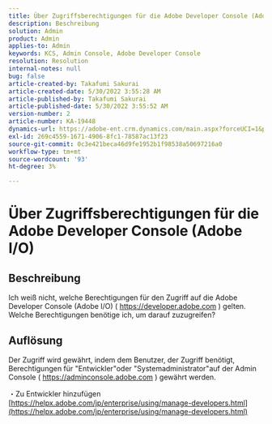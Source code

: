 ```yaml
---
title: Über Zugriffsberechtigungen für die Adobe Developer Console (Adobe I/O)
description: Beschreibung
solution: Admin
product: Admin
applies-to: Admin
keywords: KCS, Admin Console, Adobe Developer Console
resolution: Resolution
internal-notes: null
bug: false
article-created-by: Takafumi Sakurai
article-created-date: 5/30/2022 3:55:28 AM
article-published-by: Takafumi Sakurai
article-published-date: 5/30/2022 3:55:52 AM
version-number: 2
article-number: KA-19448
dynamics-url: https://adobe-ent.crm.dynamics.com/main.aspx?forceUCI=1&pagetype=entityrecord&etn=knowledgearticle&id=77708953-ccdf-ec11-bb3d-000d3a35188d
exl-id: 269c4559-1671-4906-8fc1-78587ac13f23
source-git-commit: 0c3e421beca46d9fe1952b1f98538a50697216a0
workflow-type: tm+mt
source-wordcount: '93'
ht-degree: 3%

---
```


# Über Zugriffsberechtigungen für die Adobe Developer Console (Adobe I/O)

## Beschreibung

Ich weiß nicht, welche Berechtigungen für den Zugriff auf die Adobe Developer Console (Adobe I/O) ( https://developer.adobe.com ) gelten. Welche Berechtigungen benötige ich, um darauf zuzugreifen?

## Auflösung


Der Zugriff wird gewährt, indem dem Benutzer, der Zugriff benötigt, Berechtigungen für &quot;Entwickler&quot;oder &quot;Systemadministrator&quot;auf der Admin Console ( https://adminconsole.adobe.com ) gewährt werden.

・Zu Entwickler hinzufügen
[https://helpx.adobe.com/jp/enterprise/using/manage-developers.html](https://helpx.adobe.com/jp/enterprise/using/manage-developers.html)
